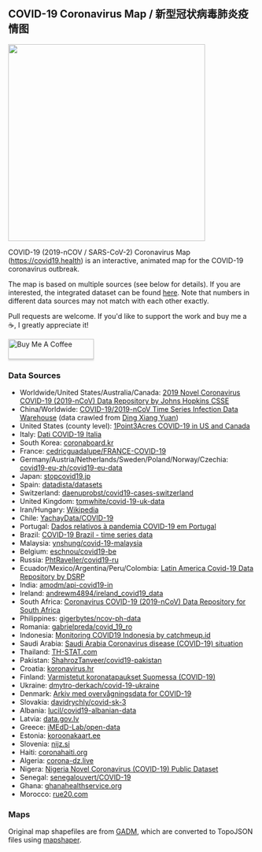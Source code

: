 ## COVID-19 Coronavirus Map / 新型冠状病毒肺炎疫情图

<img src="https://raw.githubusercontent.com/stevenliuyi/covid19/master/public/cover.png" width="400" />

COVID-19 (2019-nCOV / SARS-CoV-2) Coronavirus Map (https://covid19.health) is an interactive, animated map for the COVID-19 coronavirus outbreak.

The map is based on multiple sources (see below for details). If you are interested, the integrated dataset can be found [here](https://github.com/stevenliuyi/covid19/blob/master/public/data/all.json). Note that numbers in different data sources may not match with each other exactly.

Pull requests are welcome. If you'd like to support the work and buy me a ☕, I greatly appreciate it!

<a href="https://www.buymeacoffee.com/stevenliuyi" target="_blank"><img src="https://www.buymeacoffee.com/assets/img/custom_images/orange_img.png" alt="Buy Me A Coffee" style="height: 41px !important;width: 174px !important;box-shadow: 0px 3px 2px 0px rgba(190, 190, 190, 0.5) !important;-webkit-box-shadow: 0px 3px 2px 0px rgba(190, 190, 190, 0.5) !important;" ></a>

### Data Sources
- Worldwide/United States/Australia/Canada: [2019 Novel Coronavirus COVID-19 (2019-nCoV) Data Repository by Johns Hopkins CSSE](https://github.com/CSSEGISandData/COVID-19)
- China/Worldwide: [COVID-19/2019-nCoV Time Series Infection Data Warehouse](https://github.com/BlankerL/DXY-COVID-19-Data) (data crawled from [Ding Xiang Yuan](https://ncov.dxy.cn/ncovh5/view/pneumonia))
- United States (county level): [1Point3Acres COVID-19 in US and Canada](https://coronavirus.1point3acres.com/en)
- Italy: [Dati COVID-19 Italia](https://github.com/pcm-dpc/COVID-19)
- South Korea: [coronaboard.kr](https://github.com/jooeungen/coronaboard_kr)
- France: [cedricguadalupe/FRANCE-COVID-19](https://github.com/cedricguadalupe/FRANCE-COVID-19)
- Germany/Austria/Netherlands/Sweden/Poland/Norway/Czechia: [covid19-eu-zh/covid19-eu-data](https://github.com/covid19-eu-zh/covid19-eu-data)
- Japan: [stopcovid19.jp](https://www.stopcovid19.jp/)
- Spain: [datadista/datasets](https://github.com/datadista/datasets)
- Switzerland: [daenuprobst/covid19-cases-switzerland](https://github.com/daenuprobst/covid19-cases-switzerland)
- United Kingdom: [tomwhite/covid-19-uk-data](https://github.com/tomwhite/covid-19-uk-data)
- Iran/Hungary: [Wikipedia](https://en.wikipedia.org/wiki/Template:2019%E2%80%9320_coronavirus_pandemic_data)
- Chile: [YachayData/COVID-19](https://github.com/YachayData/COVID-19)
- Portugal: [Dados relativos à pandemia COVID-19 em Portugal](https://github.com/dssg-pt/covid19pt-data)
- Brazil: [COVID-19 Brazil - time series data](https://github.com/elhenrico/covid19-Brazil-timeseries)
- Malaysia: [ynshung/covid-19-malaysia](https://github.com/ynshung/covid-19-malaysia)
- Belgium: [eschnou/covid19-be](https://github.com/eschnou/covid19-be)
- Russia: [PhtRaveller/covid19-ru](https://github.com/PhtRaveller/covid19-ru)
- Ecuador/Mexico/Argentina/Peru/Colombia: [Latin America Covid-19 Data Repository by DSRP](https://github.com/DataScienceResearchPeru/covid-19_latinoamerica)
- India: [amodm/api-covid19-in](https://github.com/amodm/api-covid19-in)
- Ireland: [andrewm4894/ireland_covid19_data](https://github.com/andrewm4894/ireland_covid19_data)
- South Africa: [Coronavirus COVID-19 (2019-nCoV) Data Repository for South Africa](https://github.com/dsfsi/covid19za)
- Philippines: [gigerbytes/ncov-ph-data](https://github.com/gigerbytes/ncov-ph-data)
- Romania: [gabrielpreda/covid_19_ro](https://github.com/gabrielpreda/covid_19_ro)
- Indonesia: [Monitoring COVID19 Indonesia by catchmeup.id](https://docs.google.com/spreadsheets/d/1sgiz8x71QyIVJZQguYtG9n6xBEKdM4fXuDs_d8zKOmY/htmlview#)
- Saudi Arabia: [Saudi Arabia Coronavirus disease (COVID-19) situation](https://datasource.kapsarc.org/explore/dataset/saudi-arabia-coronavirus-disease-covid-19-situation/)
- Thailand: [TH-STAT.com](https://covid19.th-stat.com/)
- Pakistan: [ShahrozTanveer/covid19-pakistan](https://github.com/ShahrozTanveer/covid19-pakistan)
- Croatia: [koronavirus.hr](https://www.koronavirus.hr/)
- Finland: [Varmistetut koronatapaukset Suomessa (COVID-19)](https://thl.fi/fi/tilastot-ja-data/aineistot-ja-palvelut/avoin-data/varmistetut-koronatapaukset-suomessa-covid-19-)
- Ukraine: [dmytro-derkach/covid-19-ukraine](https://github.com/dmytro-derkach/covid-19-ukraine)
- Denmark: [Arkiv med overvågningsdata for COVID-19](https://www.ssi.dk/sygdomme-beredskab-og-forskning/sygdomsovervaagning/c/covid19-overvaagning/arkiv-med-overvaagningsdata-for-covid19)
- Slovakia: [davidrychly/covid-sk-3](https://apify.com/davidrychly/covid-sk-3)
- Albania: [lucil/covid19-albanian-data](https://github.com/lucil/covid19-albanian-data)
- Latvia: [data.gov.lv](https://data.gov.lv/dati/lv/dataset/covid-19-pa-adm-terit)
- Greece: [iMEdD-Lab/open-data](https://github.com/iMEdD-Lab/open-data)
- Estonia: [koroonakaart.ee](https://github.com/okestonia/koroonakaart)
- Slovenia: [nijz.si](https://www.nijz.si/sl/dnevno-spremljanje-okuzb-s-sars-cov-2-covid-19)
- Haiti: [coronahaiti.org](https://www.coronahaiti.org/)
- Algeria: [corona-dz.live](https://api.corona-dz.live/)
- Nigera: [Nigeria Novel Coronavirus (COVID-19) Public Dataset](https://github.com/Kamparia/nigeria-covid19-data)
- Senegal: [senegalouvert/COVID-19](https://github.com/senegalouvert/COVID-19)
- Ghana: [ghanahealthservice.org](https://www.ghanahealthservice.org/covid19/)
- Morocco: [rue20.com](https://covid.rue20.com/)

### Maps
Original map shapefiles are from [GADM](https://gadm.org/), which are converted to TopoJSON files using [mapshaper](https://github.com/mbloch/mapshaper).